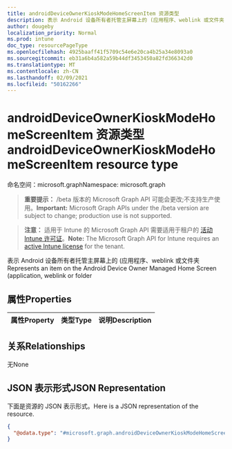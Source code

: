 ```yaml
---
title: androidDeviceOwnerKioskModeHomeScreenItem 资源类型
description: 表示 Android 设备所有者托管主屏幕上的 (应用程序、weblink 或文件夹
author: dougeby
localization_priority: Normal
ms.prod: intune
doc_type: resourcePageType
ms.openlocfilehash: 4925baaff41f5709c54e6e20ca4b25a34e8093a0
ms.sourcegitcommit: eb31a6b4a582a59b44df3453450a82fd366342d0
ms.translationtype: MT
ms.contentlocale: zh-CN
ms.lasthandoff: 02/09/2021
ms.locfileid: "50162266"
---
```

# <a name="androiddeviceownerkioskmodehomescreenitem-resource-type"></a><span data-ttu-id="59d10-103">androidDeviceOwnerKioskModeHomeScreenItem 资源类型</span><span class="sxs-lookup"><span data-stu-id="59d10-103">androidDeviceOwnerKioskModeHomeScreenItem resource type</span></span>

<span data-ttu-id="59d10-104">命名空间：microsoft.graph</span><span class="sxs-lookup"><span data-stu-id="59d10-104">Namespace: microsoft.graph</span></span>

> <span data-ttu-id="59d10-105">**重要提示：** /beta 版本的 Microsoft Graph API 可能会更改;不支持生产使用。</span><span class="sxs-lookup"><span data-stu-id="59d10-105">**Important:** Microsoft Graph APIs under the /beta version are subject to change; production use is not supported.</span></span>

> <span data-ttu-id="59d10-106">**注意：** 适用于 Intune 的 Microsoft Graph API 需要适用于租户的 [活动 Intune 许可证](https://go.microsoft.com/fwlink/?linkid=839381)。</span><span class="sxs-lookup"><span data-stu-id="59d10-106">**Note:** The Microsoft Graph API for Intune requires an [active Intune license](https://go.microsoft.com/fwlink/?linkid=839381) for the tenant.</span></span>

<span data-ttu-id="59d10-107">表示 Android 设备所有者托管主屏幕上的 (应用程序、weblink 或文件夹</span><span class="sxs-lookup"><span data-stu-id="59d10-107">Represents an item on the Android Device Owner Managed Home Screen (application, weblink or folder</span></span>

## <a name="properties"></a><span data-ttu-id="59d10-108">属性</span><span class="sxs-lookup"><span data-stu-id="59d10-108">Properties</span></span>
|<span data-ttu-id="59d10-109">属性</span><span class="sxs-lookup"><span data-stu-id="59d10-109">Property</span></span>|<span data-ttu-id="59d10-110">类型</span><span class="sxs-lookup"><span data-stu-id="59d10-110">Type</span></span>|<span data-ttu-id="59d10-111">说明</span><span class="sxs-lookup"><span data-stu-id="59d10-111">Description</span></span>|
|:---|:---|:---|

## <a name="relationships"></a><span data-ttu-id="59d10-112">关系</span><span class="sxs-lookup"><span data-stu-id="59d10-112">Relationships</span></span>
<span data-ttu-id="59d10-113">无</span><span class="sxs-lookup"><span data-stu-id="59d10-113">None</span></span>

## <a name="json-representation"></a><span data-ttu-id="59d10-114">JSON 表示形式</span><span class="sxs-lookup"><span data-stu-id="59d10-114">JSON Representation</span></span>
<span data-ttu-id="59d10-115">下面是资源的 JSON 表示形式。</span><span class="sxs-lookup"><span data-stu-id="59d10-115">Here is a JSON representation of the resource.</span></span>
<!-- {
  "blockType": "resource",
  "@odata.type": "microsoft.graph.androidDeviceOwnerKioskModeHomeScreenItem"
}
-->
``` json
{
  "@odata.type": "#microsoft.graph.androidDeviceOwnerKioskModeHomeScreenItem"
}
```





